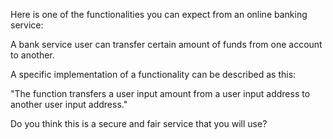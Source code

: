 Here is one of the functionalities you can expect from an online banking service:

A bank service user can transfer certain amount of funds from one account to another.

A specific implementation of a functionality can be described as this:

"The function transfers a user input amount from a user input address to another
user input address."

Do you think this is a secure and fair service that you will use?
